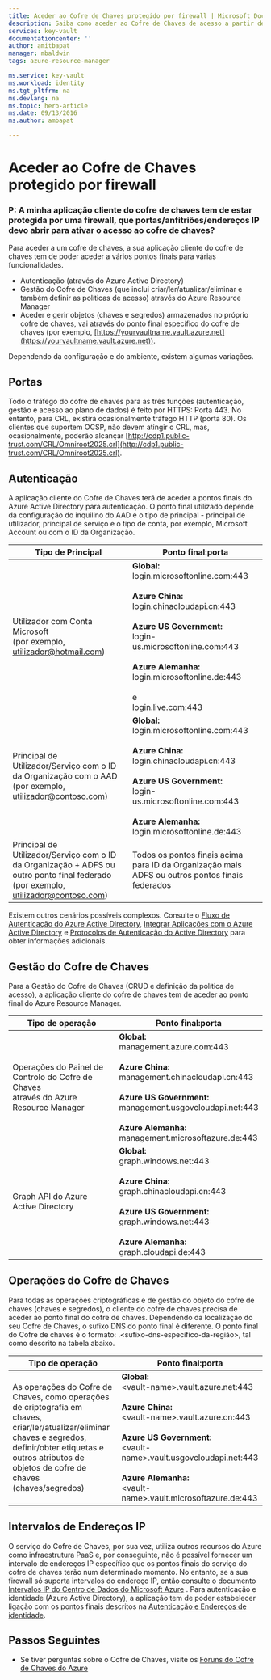 ```yaml
---
title: Aceder ao Cofre de Chaves protegido por firewall | Microsoft Docs
description: Saiba como aceder ao Cofre de Chaves de acesso a partir de uma aplicação protegida por uma firewall
services: key-vault
documentationcenter: ''
author: amitbapat
manager: mbaldwin
tags: azure-resource-manager

ms.service: key-vault
ms.workload: identity
ms.tgt_pltfrm: na
ms.devlang: na
ms.topic: hero-article
ms.date: 09/13/2016
ms.author: ambapat

---
```

# Aceder ao Cofre de Chaves protegido por firewall
### P: A minha aplicação cliente do cofre de chaves tem de estar protegida por uma firewall, que portas/anfitriões/endereços IP devo abrir para ativar o acesso ao cofre de chaves?
Para aceder a um cofre de chaves, a sua aplicação cliente do cofre de chaves tem de poder aceder a vários pontos finais para várias funcionalidades.

* Autenticação (através do Azure Active Directory)
* Gestão do Cofre de Chaves (que inclui criar/ler/atualizar/eliminar e também definir as políticas de acesso) através do Azure Resource Manager
* Aceder e gerir objetos (chaves e segredos) armazenados no próprio cofre de chaves, vai através do ponto final específico do cofre de chaves (por exemplo, [https://yourvaultname.vault.azure.net](https://yourvaultname.vault.azure.net)).  

Dependendo da configuração e do ambiente, existem algumas variações.   

## Portas
Todo o tráfego do cofre de chaves para as três funções (autenticação, gestão e acesso ao plano de dados) é feito por HTTPS: Porta 443. No entanto, para CRL, existirá ocasionalmente tráfego HTTP (porta 80). Os clientes que suportem OCSP, não devem atingir o CRL, mas, ocasionalmente, poderão alcançar [http://cdp1.public-trust.com/CRL/Omniroot2025.crl](http://cdp1.public-trust.com/CRL/Omniroot2025.crl).  

## Autenticação
A aplicação cliente do Cofre de Chaves terá de aceder a pontos finais do Azure Active Directory para autenticação. O ponto final utilizado depende da configuração do inquilino do AAD e o tipo de principal - principal de utilizador, principal de serviço e o tipo de conta, por exemplo, Microsoft Account ou com o ID da Organização.  

| Tipo de Principal | Ponto final:porta |
| --- | --- |
| Utilizador com Conta Microsoft<br> (por exemplo, utilizador@hotmail.com) |**Global:**<br> login.microsoftonline.com:443<br><br> **Azure China:**<br> login.chinacloudapi.cn:443<br><br>**Azure US Government:**<br> login-us.microsoftonline.com:443<br><br>**Azure Alemanha:**<br> login.microsoftonline.de:443<br><br> e <br>login.live.com:443 |
| Principal de Utilizador/Serviço com o ID da Organização com o AAD (por exemplo, utilizador@contoso.com) |**Global:**<br> login.microsoftonline.com:443<br><br> **Azure China:**<br> login.chinacloudapi.cn:443<br><br>**Azure US Government:**<br> login-us.microsoftonline.com:443<br><br>**Azure Alemanha:**<br> login.microsoftonline.de:443 |
| Principal de Utilizador/Serviço com o ID da Organização + ADFS ou outro ponto final federado (por exemplo, utilizador@contoso.com) |Todos os pontos finais acima para ID da Organização mais ADFS ou outros pontos finais federados |

Existem outros cenários possíveis complexos. Consulte o [Fluxo de Autenticação do Azure Active Directory](/documentation/articles/active-directory-authentication-scenarios/), [Integrar Aplicações com o Azure Active Directory](/documentation/articles/active-directory-integrating-applications/) e [Protocolos de Autenticação do Active Directory](https://msdn.microsoft.com/library/azure/dn151124.aspx) para obter informações adicionais.  

## Gestão do Cofre de Chaves
Para a Gestão do Cofre de Chaves (CRUD e definição da política de acesso), a aplicação cliente do cofre de chaves tem de aceder ao ponto final do Azure Resource Manager.  

| Tipo de operação | Ponto final:porta |
| --- | --- |
| Operações do Painel de Controlo do Cofre de Chaves<br> através do Azure Resource Manager |**Global:**<br> management.azure.com:443<br><br> **Azure China:**<br> management.chinacloudapi.cn:443<br><br> **Azure US Government:**<br> management.usgovcloudapi.net:443<br><br> **Azure Alemanha:**<br> management.microsoftazure.de:443 |
| Graph API do Azure Active Directory |**Global:**<br> graph.windows.net:443<br><br> **Azure China:**<br> graph.chinacloudapi.cn:443<br><br> **Azure US Government:**<br> graph.windows.net:443<br><br> **Azure Alemanha:**<br> graph.cloudapi.de:443 |

## Operações do Cofre de Chaves
Para todas as operações criptográficas e de gestão do objeto do cofre de chaves (chaves e segredos), o cliente do cofre de chaves precisa de aceder ao ponto final do cofre de chaves. Dependendo da localização do seu Cofre de Chaves, o sufixo DNS do ponto final é diferente. O ponto final do Cofre de chaves é o formato: <nome-do-cofre>.<sufixo-dns-específico-da-região>, tal como descrito na tabela abaixo.  

| Tipo de operação | Ponto final:porta |
| --- | --- |
| As operações do Cofre de Chaves, como operações de criptografia em chaves, criar/ler/atualizar/eliminar chaves e segredos, definir/obter etiquetas e outros atributos de objetos de cofre de chaves (chaves/segredos) |**Global:**<br> &lt;vault-name&gt;.vault.azure.net:443<br><br> **Azure China:**<br> &lt;vault-name&gt;.vault.azure.cn:443<br><br> **Azure US Government:**<br> &lt;vault-name&gt;.vault.usgovcloudapi.net:443<br><br> **Azure Alemanha:**<br> &lt;vault-name&gt;.vault.microsoftazure.de:443 |

## Intervalos de Endereços IP
O serviço do Cofre de Chaves, por sua vez, utiliza outros recursos do Azure como infraestrutura PaaS e, por conseguinte, não é possível fornecer um intervalo de endereços IP específico que os pontos finais do serviço do cofre de chaves terão num determinado momento. No entanto, se a sua firewall só suporta intervalos do endereço IP, então consulte o documento [Intervalos IP do Centro de Dados do Microsoft Azure](https://www.microsoft.com/download/details.aspx?id=41653) .   Para autenticação e identidade (Azure Active Directory), a aplicação tem de poder estabelecer ligação com os pontos finais descritos na [Autenticação e Endereços de identidade](https://support.office.com/article/Office-365-URLs-and-IP-address-ranges-8548a211-3fe7-47cb-abb1-355ea5aa88a2).

## Passos Seguintes
* Se tiver perguntas sobre o Cofre de Chaves, visite os [Fóruns do Cofre de Chaves do Azure](https://social.msdn.microsoft.com/forums/azure/home?forum=AzureKeyVault)

<!--HONumber=Sep16_HO3-->


